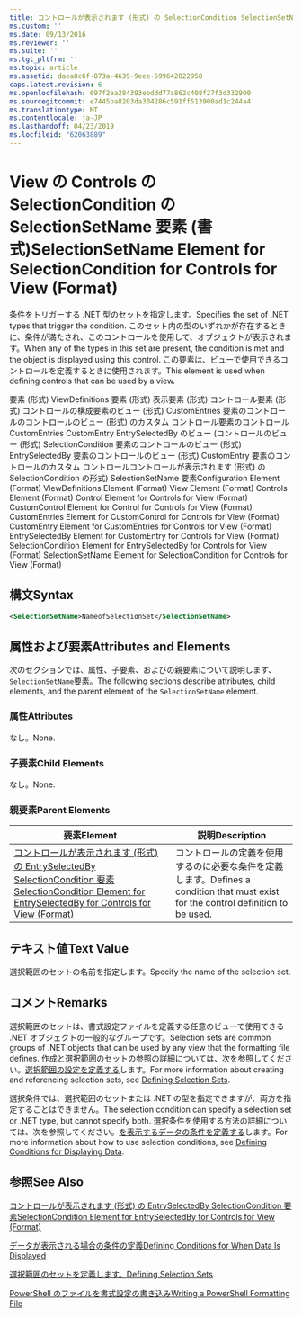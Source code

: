 ```yaml
---
title: コントロールが表示されます (形式) の SelectionCondition SelectionSetName 要素 |Microsoft Docs
ms.custom: ''
ms.date: 09/13/2016
ms.reviewer: ''
ms.suite: ''
ms.tgt_pltfrm: ''
ms.topic: article
ms.assetid: daea8c6f-873a-4639-9eee-599642822958
caps.latest.revision: 6
ms.openlocfilehash: 697f2ea284393ebddd77a862c408f27f3d332900
ms.sourcegitcommit: e7445ba8203da304286c591ff513900ad1c244a4
ms.translationtype: MT
ms.contentlocale: ja-JP
ms.lasthandoff: 04/23/2019
ms.locfileid: "62063889"
---
```

# <a name="selectionsetname-element-for-selectioncondition-for-controls-for-view-format"></a><span data-ttu-id="0a141-102">View の Controls の SelectionCondition の SelectionSetName 要素 (書式)</span><span class="sxs-lookup"><span data-stu-id="0a141-102">SelectionSetName Element for SelectionCondition for Controls for View (Format)</span></span>

<span data-ttu-id="0a141-103">条件をトリガーする .NET 型のセットを指定します。</span><span class="sxs-lookup"><span data-stu-id="0a141-103">Specifies the set of .NET types that trigger the condition.</span></span> <span data-ttu-id="0a141-104">このセット内の型のいずれかが存在するときに、条件が満たされ、このコントロールを使用して、オブジェクトが表示されます。</span><span class="sxs-lookup"><span data-stu-id="0a141-104">When any of the types in this set are present, the condition is met and the object is displayed using this control.</span></span> <span data-ttu-id="0a141-105">この要素は、ビューで使用できるコントロールを定義するときに使用されます。</span><span class="sxs-lookup"><span data-stu-id="0a141-105">This element is used when defining controls that can be used by a view.</span></span>

<span data-ttu-id="0a141-106">要素 (形式) ViewDefinitions 要素 (形式) 表示要素 (形式) コントロール要素 (形式) コントロールの構成要素のビュー (形式) CustomEntries 要素のコントロールのコントロールのビュー (形式) のカスタム コントロール要素のコントロールCustomEntries CustomEntry EntrySelectedBy のビュー (コントロールのビュー (形式) SelectionCondition 要素のコントロールのビュー (形式) EntrySelectedBy 要素のコントロールのビュー (形式) CustomEntry 要素のコントロールのカスタム コントロールコントロールが表示されます (形式) の SelectionCondition の形式) SelectionSetName 要素</span><span class="sxs-lookup"><span data-stu-id="0a141-106">Configuration Element (Format) ViewDefinitions Element (Format) View Element (Format) Controls Element (Format) Control Element for Controls for View (Format) CustomControl Element for Control for Controls for View (Format) CustomEntries Element for CustomControl for Controls for View (Format) CustomEntry Element for CustomEntries for Controls for View (Format) EntrySelectedBy Element for CustomEntry for Controls for View (Format) SelectionCondition Element for EntrySelectedBy for Controls for View (Format) SelectionSetName Element for SelectionCondition for Controls for View (Format)</span></span>

## <a name="syntax"></a><span data-ttu-id="0a141-107">構文</span><span class="sxs-lookup"><span data-stu-id="0a141-107">Syntax</span></span>

```xml
<SelectionSetName>NameofSelectionSet</SelectionSetName>
```

## <a name="attributes-and-elements"></a><span data-ttu-id="0a141-108">属性および要素</span><span class="sxs-lookup"><span data-stu-id="0a141-108">Attributes and Elements</span></span>

<span data-ttu-id="0a141-109">次のセクションでは、属性、子要素、およびの親要素について説明します、`SelectionSetName`要素。</span><span class="sxs-lookup"><span data-stu-id="0a141-109">The following sections describe attributes, child elements, and the parent element of the `SelectionSetName` element.</span></span>

### <a name="attributes"></a><span data-ttu-id="0a141-110">属性</span><span class="sxs-lookup"><span data-stu-id="0a141-110">Attributes</span></span>

<span data-ttu-id="0a141-111">なし。</span><span class="sxs-lookup"><span data-stu-id="0a141-111">None.</span></span>

### <a name="child-elements"></a><span data-ttu-id="0a141-112">子要素</span><span class="sxs-lookup"><span data-stu-id="0a141-112">Child Elements</span></span>

<span data-ttu-id="0a141-113">なし。</span><span class="sxs-lookup"><span data-stu-id="0a141-113">None.</span></span>

### <a name="parent-elements"></a><span data-ttu-id="0a141-114">親要素</span><span class="sxs-lookup"><span data-stu-id="0a141-114">Parent Elements</span></span>

|<span data-ttu-id="0a141-115">要素</span><span class="sxs-lookup"><span data-stu-id="0a141-115">Element</span></span>|<span data-ttu-id="0a141-116">説明</span><span class="sxs-lookup"><span data-stu-id="0a141-116">Description</span></span>|
|-------------|-----------------|
|[<span data-ttu-id="0a141-117">コントロールが表示されます (形式) の EntrySelectedBy SelectionCondition 要素</span><span class="sxs-lookup"><span data-stu-id="0a141-117">SelectionCondition Element for EntrySelectedBy for Controls for View (Format)</span></span>](./selectioncondition-element-for-entryselectedby-for-controls-for-view-format.md)|<span data-ttu-id="0a141-118">コントロールの定義を使用するのに必要な条件を定義します。</span><span class="sxs-lookup"><span data-stu-id="0a141-118">Defines a condition that must exist for the control definition to be used.</span></span>|

## <a name="text-value"></a><span data-ttu-id="0a141-119">テキスト値</span><span class="sxs-lookup"><span data-stu-id="0a141-119">Text Value</span></span>

<span data-ttu-id="0a141-120">選択範囲のセットの名前を指定します。</span><span class="sxs-lookup"><span data-stu-id="0a141-120">Specify the name of the selection set.</span></span>

## <a name="remarks"></a><span data-ttu-id="0a141-121">コメント</span><span class="sxs-lookup"><span data-stu-id="0a141-121">Remarks</span></span>

<span data-ttu-id="0a141-122">選択範囲のセットは、書式設定ファイルを定義する任意のビューで使用できる .NET オブジェクトの一般的なグループです。</span><span class="sxs-lookup"><span data-stu-id="0a141-122">Selection sets are common groups of .NET objects that can be used by any view that the formatting file defines.</span></span> <span data-ttu-id="0a141-123">作成と選択範囲のセットの参照の詳細については、次を参照してください。[選択範囲の設定を定義する](./defining-selection-sets.md)します。</span><span class="sxs-lookup"><span data-stu-id="0a141-123">For more information about creating and referencing selection sets, see [Defining Selection Sets](./defining-selection-sets.md).</span></span>

<span data-ttu-id="0a141-124">選択条件では、選択範囲のセットまたは .NET の型を指定できますが、両方を指定することはできません。</span><span class="sxs-lookup"><span data-stu-id="0a141-124">The selection condition can specify a selection set or .NET type, but cannot specify both.</span></span> <span data-ttu-id="0a141-125">選択条件を使用する方法の詳細については、次を参照してください。[を表示するデータの条件を定義する](./defining-conditions-for-displaying-data.md)します。</span><span class="sxs-lookup"><span data-stu-id="0a141-125">For more information about how to use selection conditions, see [Defining Conditions for Displaying Data](./defining-conditions-for-displaying-data.md).</span></span>

## <a name="see-also"></a><span data-ttu-id="0a141-126">参照</span><span class="sxs-lookup"><span data-stu-id="0a141-126">See Also</span></span>

[<span data-ttu-id="0a141-127">コントロールが表示されます (形式) の EntrySelectedBy SelectionCondition 要素</span><span class="sxs-lookup"><span data-stu-id="0a141-127">SelectionCondition Element for EntrySelectedBy for Controls for View (Format)</span></span>](./selectioncondition-element-for-entryselectedby-for-controls-for-view-format.md)

[<span data-ttu-id="0a141-128">データが表示される場合の条件の定義</span><span class="sxs-lookup"><span data-stu-id="0a141-128">Defining Conditions for When Data Is Displayed</span></span>](./defining-conditions-for-displaying-data.md)

[<span data-ttu-id="0a141-129">選択範囲のセットを定義します。</span><span class="sxs-lookup"><span data-stu-id="0a141-129">Defining Selection Sets</span></span>](./defining-selection-sets.md)

[<span data-ttu-id="0a141-130">PowerShell のファイルを書式設定の書き込み</span><span class="sxs-lookup"><span data-stu-id="0a141-130">Writing a PowerShell Formatting File</span></span>](./writing-a-powershell-formatting-file.md)
